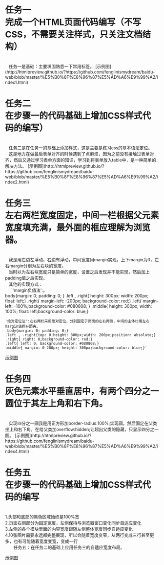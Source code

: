 任务一<br>完成一个HTML页面代码编写（不写CSS，不需要关注样式，只关注文档结构）
====
<br>
    任务一是基础：主要巩固熟悉一下常用标签。
[示例图](http://htmlpreview.github.io/?https://github.com/fenglinismydream/baidu-web/blob/master/%E5%B0%8F%E8%96%87%E5%AD%A6%E9%99%A2/index1.html)

任务二<br>在步骤一的代码基础上增加CSS样式代码的编写）
====
<br>
    任务二是在任务一的基础上添加样式，这是主要是练习css的基本语法定位。<br>
    这是地方在做最后表单对齐的时候遇到了点麻烦，因为之前没有接触过表单对齐，然后又通过学习表单方面的知识，学习到将表单放入table中，是一种简单的解决方法。
[示例图](http://htmlpreview.github.io/?https://github.com/fenglinismydream/baidu-web/blob/master/%E5%B0%8F%E8%96%87%E5%AD%A6%E9%99%A2/index2.html)

任务三<br>左右两栏宽度固定，中间一栏根据父元素宽度填充满，最外面的框应理解为浏览器。
====
<br>
    我是用左边左浮动，右边有浮动，中间宽度用margin实现，上下margin为0，左右margin分别为左右块的宽度。<br>
    当时以为左右块宽度只是简单的宽度，设置之后发现并不能实现，然后加上padding值之后实现。<br>
    其他的实现方式：<br>
      `'margin负值法':。<br>
  body{margin: 0; padding: 0; }
  .left , .right{ height: 300px; width: 200px; float: left;}
  .right{ margin-left: -200px; background-color: red;}
  .left{ margin-left: -100%;background-color: #080808; }
  .middle{ height: 300px; width: 100%; float: left;background-color: blue;}

    '绝对定位法':左右两栏采用绝对定位，分别固定于页面的左右两侧，中间的主体栏用左右margin值撑开距离。
     body{margin: 0; padding: 0;}
    .left , .right{top: 0;height: 300px;width: 200px;position: absolute;}
    .right{ right: 0;background-color: red;}
    .left{ left: 0; background-color: #080808;}
    .middle{ margin: 0 200px; height: 300px;background-color: blue;}`

[示例图](http://htmlpreview.github.io/?https://github.com/fenglinismydream/baidu-web/blob/master/%E5%B0%8F%E8%96%87%E5%AD%A6%E9%99%A2/index3.html)

任务四<br>灰色元素水平垂直居中，有两个四分之一圆位于其左上角和右下角。
====
<br>
    实现四分之一圆我是用正方形加border-radius:100%;实现圆，然后固定在父类坐上和右下角，在给父类加overflow:hidden;让超出父类的隐藏，只显示四分之一圆。
[示例图](http://htmlpreview.github.io/?https://github.com/fenglinismydream/baidu-web/blob/master/%E5%B0%8F%E8%96%87%E5%AD%A6%E9%99%A2/index4.html)

任务五<br>在步骤一的代码基础上增加CSS样式代码的编写
====
<br>1.头部和底部的黑色区域始终是100%宽<br>
2.页面右侧部分为固定宽度，左侧保持与浏览器窗口变化同步自适应变化<br>
3.左侧的各个模块里面的内容宽度跟随左侧整体宽度同步自适应变化<br>
4.10张图片需要永远都完整展现，所以会随着宽度变窄，从两行变成三行甚至更多，也有可能随着宽度变宽，变成一行<br>
    
    任务五：在任务二的基础上应用任务三的自适应宽度布局。<br>
    
[示例图](http://htmlpreview.github.io/?https://github.com/fenglinismydream/baidu-web/blob/master/%E5%B0%8F%E8%96%87%E5%AD%A6%E9%99%A2/index5.html)
